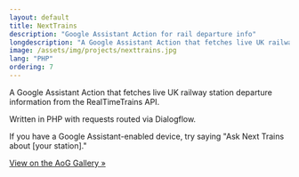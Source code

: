 ```yaml
---
layout: default
title: NextTrains
description: "Google Assistant Action for rail departure info"
longdescription: "A Google Assistant Action that fetches live UK railway station departure information"
image: /assets/img/projects/nexttrains.jpg
lang: "PHP"
ordering: 7
---
```


A Google Assistant Action that fetches live UK railway station departure information from the RealTimeTrains API.

Written in <i class="fab fa-php" aria-hidden="true"></i> PHP with requests routed via Dialogflow.

If you have a Google Assistant-enabled device, try saying "Ask Next Trains about [your station]."

[View on the AoG Gallery &raquo;](https://assistant.google.com/services/a/uid/0000002b9e81557d)